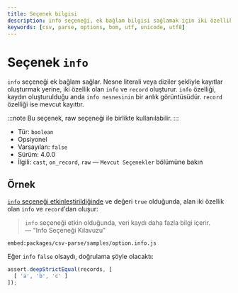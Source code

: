 ```yaml
---
title: Seçenek bilgisi
description: info seçeneği, ek bağlam bilgisi sağlamak için iki özellik olan info ve record'u oluşturur. Bu özellikler, veri analizlerinde önemli bir rol oynar ve kullanıcı deneyimini geliştirir.
keywords: [csv, parse, options, bom, utf, unicode, utf8]
---
```


# Seçenek `info`

`info` seçeneği ek bağlam sağlar. Nesne literali veya diziler şekliyle kayıtlar oluşturmak yerine, iki özellik olan `info` ve `record` oluşturur. `info` özelliği, kaydın oluşturulduğu anda `info nesnesinin` bir anlık görüntüsüdür. `record` özelliği ise mevcut kayıttır.

:::note
Bu seçenek, raw seçeneği ile birlikte kullanılabilir.
:::

* Tür: `boolean`
* Opsiyonel
* Varsayılan: `false`
* Sürüm: 4.0.0
* İlgili: `cast`, `on_record`, `raw` &mdash; `Mevcut Seçenekler` bölümüne bakın

## Örnek

[`info` seçeneği etkinleştirildiğinde](https://github.com/adaltas/node-csv/blob/master/packages/csv-parse/samples/option.info.js) ve değeri `true` olduğunda, alan iki özellik olan `info` ve `record`'dan oluşur:

> `info` seçeneği etkin olduğunda, veri kaydı daha fazla bilgi içerir.  
> — "Info Seçeneği Kılavuzu"

`embed:packages/csv-parse/samples/option.info.js`

Eğer `info` `false` olsaydı, doğrulama şöyle olacaktı:

```js
assert.deepStrictEqual(records, [
  [ 'a', 'b', 'c' ]
]);
```